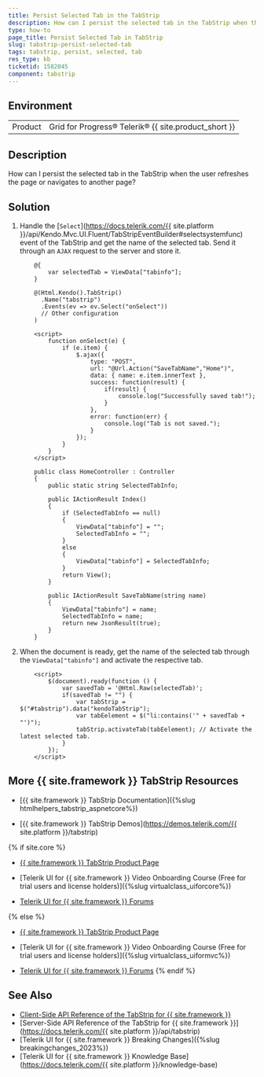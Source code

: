```yaml
---
title: Persist Selected Tab in the TabStrip
description: How can I persist the selected tab in the TabStrip when the user refreshes the page or navigates to another page?
type: how-to
page_title: Persist Selected Tab in TabStrip
slug: tabstrip-persist-selected-tab
tags: tabstrip, persist, selected, tab
res_type: kb
ticketid: 1582045
component: tabstrip
---
```


## Environment

<table>
 <tr>
  <td>Product</td>
  <td>Grid for Progress® Telerik® {{ site.product_short }}</td>
 </tr>
</table>

## Description

How can I persist the selected tab in the TabStrip when the user refreshes the page or navigates to another page?

## Solution

1. Handle the [`Select`](https://docs.telerik.com/{{ site.platform }}/api/Kendo.Mvc.UI.Fluent/TabStripEventBuilder#selectsystemfunc) event of the TabStrip and get the name of the selected tab. Send it through an `AJAX` request to the server and store it.

	```View
		@{
			var selectedTab = ViewData["tabinfo"];
		}

	    @(Html.Kendo().TabStrip()
          .Name("tabstrip")
          .Events(ev => ev.Select("onSelect"))
		  // Other configuration
    	)

		<script>
			function onSelect(e) {
				if (e.item) {
					$.ajax({
						type: "POST",
						url: "@Url.Action("SaveTabName","Home")",
						data: { name: e.item.innerText },
						success: function(result) {
							if(result) {
								console.log("Successfully saved tab!");
							}
						},
						error: function(err) {
							console.log("Tab is not saved.");
						}
					});
				}
			}
		</script>
	```
	```Controller
		public class HomeController : Controller
		{
			public static string SelectedTabInfo;

			public IActionResult Index()
			{
				if (SelectedTabInfo == null)
				{
					ViewData["tabinfo"] = "";
					SelectedTabInfo = "";
				}
				else
				{
					ViewData["tabinfo"] = SelectedTabInfo;
				}
				return View();
			}

			public IActionResult SaveTabName(string name)
			{
				ViewData["tabinfo"] = name;
				SelectedTabInfo = name;
				return new JsonResult(true);
			}
		}
	```

1. When the document is ready, get the name of the selected tab through the `ViewData["tabinfo"]` and activate the respective tab.

	```View
		<script>
			$(document).ready(function () {
				var savedTab = '@Html.Raw(selectedTab)';
				if(savedTab != "") {
					var tabStrip = $("#tabstrip").data("kendoTabStrip");
					var tabEelement = $("li:contains('" + savedTab + "')");
					tabStrip.activateTab(tabEelement); // Activate the latest selected tab.
				}
			});
		</script>
	```

## More {{ site.framework }} TabStrip Resources

* [{{ site.framework }} TabStrip Documentation]({%slug htmlhelpers_tabstrip_aspnetcore%})

* [{{ site.framework }} TabStrip Demos](https://demos.telerik.com/{{ site.platform }}/tabstrip)

{% if site.core %}
* [{{ site.framework }} TabStrip Product Page](https://www.telerik.com/aspnet-core-ui/tabstrip)

* [Telerik UI for {{ site.framework }} Video Onboarding Course (Free for trial users and license holders)]({%slug virtualclass_uiforcore%})

* [Telerik UI for {{ site.framework }} Forums](https://www.telerik.com/forums/aspnet-core-ui)

{% else %}
* [{{ site.framework }} TabStrip Product Page](https://www.telerik.com/aspnet-mvc/tabstrip)

* [Telerik UI for {{ site.framework }} Video Onboarding Course (Free for trial users and license holders)]({%slug virtualclass_uiformvc%})

* [Telerik UI for {{ site.framework }} Forums](https://www.telerik.com/forums/aspnet-mvc)
{% endif %}

## See Also

* [Client-Side API Reference of the TabStrip for {{ site.framework }}](https://docs.telerik.com/kendo-ui/api/javascript/ui/tabstrip)
* [Server-Side API Reference of the TabStrip for {{ site.framework }}](https://docs.telerik.com/{{ site.platform }}/api/tabstrip)
* [Telerik UI for {{ site.framework }} Breaking Changes]({%slug breakingchanges_2023%})
* [Telerik UI for {{ site.framework }} Knowledge Base](https://docs.telerik.com/{{ site.platform }}/knowledge-base)
